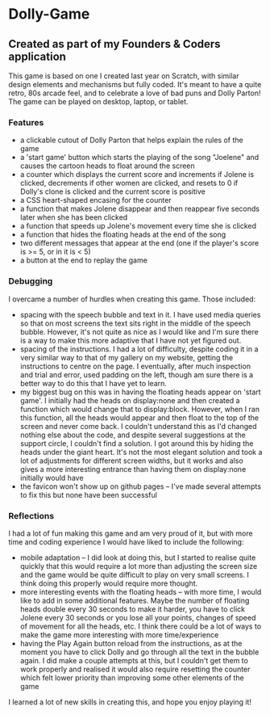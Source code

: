 # Dolly-Game
## Created as part of my Founders & Coders application

This game is based on one I created last year on Scratch, with similar design elements and mechanisms but fully coded. It's meant to have a quite retro, 80s arcade feel, and to celebrate a love of bad puns and Dolly Parton! The game can be played on desktop, laptop, or tablet.

### Features

- a clickable cutout of Dolly Parton that helps explain the rules of the game
- a 'start game' button which starts the playing of the song "Joelene" and causes the cartoon heads to float around the screen
- a counter which displays the current score and increments if Jolene is clicked, decrements if other women are clicked, and resets to 0 if Dolly's clone is clicked and the current score is positive
- a CSS heart-shaped encasing for the counter
- a function that makes Jolene disappear and then reappear five seconds later when she has been clicked
- a function that speeds up Jolene's movement every time she is clicked
- a function that hides the floating heads at the end of the song
- two different messages that appear at the end (one if the player's score is >= 5, or in it is < 5)
- a button at the end to replay the game

### Debugging

I overcame a number of hurdles when creating this game. Those included:

- spacing with the speech bubble and text in it. I have used media queries so that on most screens the text sits right in the middle of the speech bubble. However, it's not quite as nice as I would like and I'm sure there is a way to make this more adaptive that I have not yet figured out.
- spacing of the instructions. I had a lot of difficulty, despite coding it in a very similar way to that of my gallery on my website, getting the instructions to centre on the page. I eventually, after much inspection and trial and error, used padding on the left, though am sure there is a better way to do this that I have yet to learn.
- my biggest bug on this was in having the floating heads appear on 'start game'. I initially had the heads on display:none and then created a function which would change that to display:block. However, when I ran this function, all the heads would appear and then float to the top of the screen and never come back. I couldn't understand this as I'd changed nothing else about the code, and despite several suggestions at the support circle, I couldn't find a solution. I got around this by hiding the heads under the giant heart. It's not the most elegant solution and took a lot of adjustments for different screen widths, but it works and also gives a more interesting entrance than having them on display:none initially would have
- the favicon won't show up on github pages – I've made several attempts to fix this but none have been successful 

### Reflections

I had a lot of fun making this game and am very proud of it, but with more time and coding experience I would have liked to include the following:

- mobile adaptation – I did look at doing this, but I started to realise quite quickly that this would require a lot more than adjusting the screen size and the game would be quite difficult to play on very small screens. I think doing this properly would require more thought.
- more interesting events with the floating heads – with more time, I would like to add in some additional features. Maybe the number of floating heads double every 30 seconds to make it harder, you have to click Jolene every 30 seconds or you lose all your points, changes of speed of movement for all the heads, etc. I think there could be a lot of ways to make the game more interesting with more time/experience
- having the Play Again button reload from the instructions, as at the moment you have to click Dolly and go through all the text in the bubble again. I did make a couple attempts at this, but I couldn't get them to work properly and realised it would also require resetting the counter which felt lower priority than improving some other elements of the game

I learned a lot of new skills in creating this, and hope you enjoy playing it!

